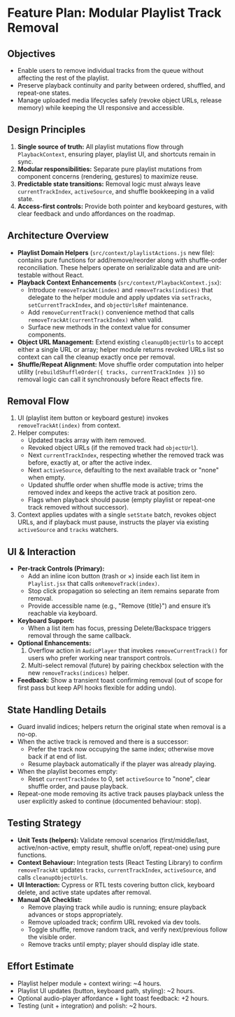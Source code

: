 # Feature Plan: Modular Playlist Track Removal

## Objectives
- Enable users to remove individual tracks from the queue without affecting the rest of the playlist.
- Preserve playback continuity and parity between ordered, shuffled, and repeat-one states.
- Manage uploaded media lifecycles safely (revoke object URLs, release memory) while keeping the UI responsive and accessible.

## Design Principles
1. **Single source of truth:** All playlist mutations flow through `PlaybackContext`, ensuring player, playlist UI, and shortcuts remain in sync.
2. **Modular responsibilities:** Separate pure playlist mutations from component concerns (rendering, gestures) to maximize reuse.
3. **Predictable state transitions:** Removal logic must always leave `currentTrackIndex`, `activeSource`, and shuffle bookkeeping in a valid state.
4. **Access-first controls:** Provide both pointer and keyboard gestures, with clear feedback and undo affordances on the roadmap.

## Architecture Overview
- **Playlist Domain Helpers** (`src/context/playlistActions.js` new file): contains pure functions for add/remove/reorder along with shuffle-order reconciliation. These helpers operate on serializable data and are unit-testable without React.
- **Playback Context Enhancements** (`src/context/PlaybackContext.jsx`):
  - Introduce `removeTrackAt(index)` and `removeTracks(indices)` that delegate to the helper module and apply updates via `setTracks`, `setCurrentTrackIndex`, and `objectUrlsRef` maintenance.
  - Add `removeCurrentTrack()` convenience method that calls `removeTrackAt(currentTrackIndex)` when valid.
  - Surface new methods in the context value for consumer components.
- **Object URL Management:** Extend existing `cleanupObjectUrls` to accept either a single URL or array; helper module returns revoked URLs list so context can call the cleanup exactly once per removal.
- **Shuffle/Repeat Alignment:** Move shuffle order computation into helper utility (`rebuildShuffleOrder({ tracks, currentTrackIndex })`) so removal logic can call it synchronously before React effects fire.

## Removal Flow
1. UI (playlist item button or keyboard gesture) invokes `removeTrackAt(index)` from context.
2. Helper computes:
   - Updated tracks array with item removed.
   - Revoked object URLs (if the removed track had `objectUrl`).
   - Next `currentTrackIndex`, respecting whether the removed track was before, exactly at, or after the active index.
   - Next `activeSource`, defaulting to the next available track or "none" when empty.
   - Updated shuffle order when shuffle mode is active; trims the removed index and keeps the active track at position zero.
   - Flags when playback should pause (empty playlist or repeat-one track removed without successor).
3. Context applies updates with a single `setState` batch, revokes object URLs, and if playback must pause, instructs the player via existing `activeSource` and `tracks` watchers.

## UI & Interaction
- **Per-track Controls (Primary):**
  - Add an inline icon button (trash or ×) inside each list item in `Playlist.jsx` that calls `onRemoveTrack(index)`.
  - Stop click propagation so selecting an item remains separate from removal.
  - Provide accessible name (e.g., "Remove {title}") and ensure it’s reachable via keyboard.
- **Keyboard Support:**
  - When a list item has focus, pressing Delete/Backspace triggers removal through the same callback.
- **Optional Enhancements:**
  1. Overflow action in `AudioPlayer` that invokes `removeCurrentTrack()` for users who prefer working near transport controls.
  2. Multi-select removal (future) by pairing checkbox selection with the new `removeTracks(indices)` helper.
- **Feedback:** Show a transient toast confirming removal (out of scope for first pass but keep API hooks flexible for adding undo).

## State Handling Details
- Guard invalid indices; helpers return the original state when removal is a no-op.
- When the active track is removed and there is a successor:
  - Prefer the track now occupying the same index; otherwise move back if at end of list.
  - Resume playback automatically if the player was already playing.
- When the playlist becomes empty:
  - Reset `currentTrackIndex` to 0, set `activeSource` to "none", clear shuffle order, and pause playback.
- Repeat-one mode removing its active track pauses playback unless the user explicitly asked to continue (documented behaviour: stop).

## Testing Strategy
- **Unit Tests (helpers):** Validate removal scenarios (first/middle/last, active/non-active, empty result, shuffle on/off, repeat-one) using pure functions.
- **Context Behaviour:** Integration tests (React Testing Library) to confirm `removeTrackAt` updates `tracks`, `currentTrackIndex`, `activeSource`, and calls `cleanupObjectUrls`.
- **UI Interaction:** Cypress or RTL tests covering button click, keyboard delete, and active state updates after removal.
- **Manual QA Checklist:**
  - Remove playing track while audio is running; ensure playback advances or stops appropriately.
  - Remove uploaded track; confirm URL revoked via dev tools.
  - Toggle shuffle, remove random track, and verify next/previous follow the visible order.
  - Remove tracks until empty; player should display idle state.

## Effort Estimate
- Playlist helper module + context wiring: ~4 hours.
- Playlist UI updates (button, keyboard path, styling): ~2 hours.
- Optional audio-player affordance + light toast feedback: +2 hours.
- Testing (unit + integration) and polish: ~2 hours.
